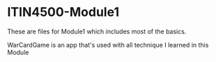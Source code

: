 # ITIN4500-Module1
These are files for Module1 which includes most of the basics.

WarCardGame is an app that's used with all technique I learned in this Module
